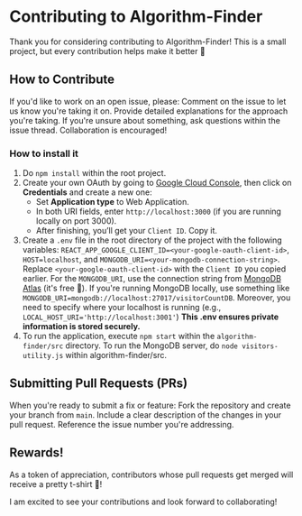 # Contributing to Algorithm-Finder
Thank you for considering contributing to Algorithm-Finder! This is a small project, but every contribution helps make it better 🎀

## How to Contribute
If you'd like to work on an open issue, please:
Comment on the issue to let us know you're taking it on.
Provide detailed explanations for the approach you're taking.
If you're unsure about something, ask questions within the issue thread. Collaboration is encouraged!


### How to install it
1. Do `npm install` within the root project.
2. Create your own OAuth by going to [Google Cloud Console](https://console.cloud.google.com/apis/), then click on **Credentials** and create a new one:
   - Set **Application type** to Web Application.
   - In both URI fields, enter `http://localhost:3000` (if you are running locally on port 3000).
   - After finishing, you’ll get your `Client ID`. Copy it.
3. Create a `.env` file in the root directory of the project with the following variables:
   `REACT_APP_GOOGLE_CLIENT_ID=<your-google-oauth-client-id>`, `HOST=localhost`, and `MONGODB_URI=<your-mongodb-connection-string>`. Replace `<your-google-oauth-client-id>` with the `Client ID` you copied earlier. For the `MONGODB_URI`, use the connection string from [MongoDB Atlas](https://www.mongodb.com/products/platform/atlas-database) (it's free 🚀). If you're running MongoDB locally, use something like `MONGODB_URI=mongodb://localhost:27017/visitorCountDB`. Moreover, you need to specify where your localhost is running (e.g., `LOCAL_HOST_URI='http://localhost:3001'`)
   **This .env ensures private information is stored securely.**
4. To run the application, execute `npm start` within the `algorithm-finder/src` directory. To run the MongoDB server, do `node visitors-utility.js` within algorithm-finder/src.



## Submitting Pull Requests (PRs)
When you're ready to submit a fix or feature:
Fork the repository and create your branch from `main`.
Include a clear description of the changes in your pull request.
Reference the issue number you're addressing.

## Rewards!
As a token of appreciation, contributors whose pull requests get merged will receive a pretty t-shirt 🎉! 

I am excited to see your contributions and look forward to collaborating!
